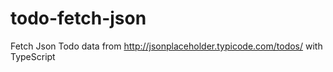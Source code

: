 # todo-fetch-json
Fetch Json Todo data from http://jsonplaceholder.typicode.com/todos/ with TypeScript
